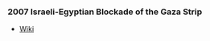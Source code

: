 ### 2007 Israeli-Egyptian Blockade of the Gaza Strip
- [Wiki](https://en.wikipedia.org/wiki/Blockade_of_the_Gaza_Strip)